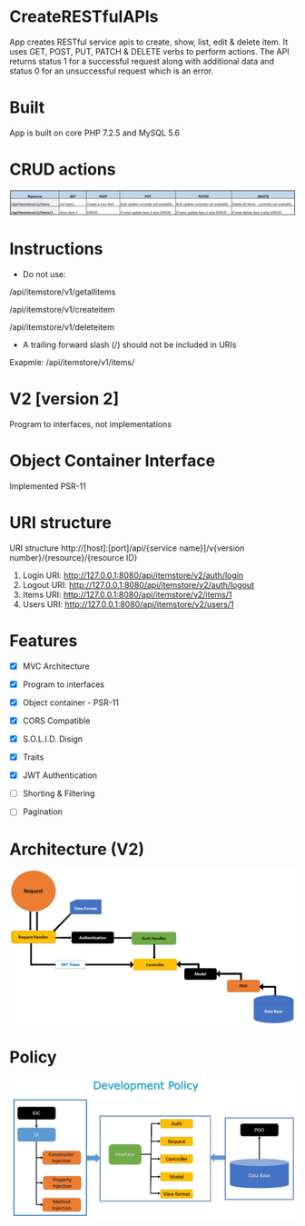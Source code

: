 # CreateRESTfulAPIs

App creates RESTful service apis to create, show, list, edit & delete item. It uses GET, POST, PUT, PATCH & DELETE verbs to perform actions. The API returns status 1 for a successful request along with additional data and status 0 for an unsuccessful request which is an error.


# Built
App is built on core PHP 7.2.5 and MySQL 5.6


# CRUD actions
![CURD_actions.jpg](./img/CURD_actions.jpg)


# Instructions 
* Do not use:
 
 /api/itemstore/v1/getallitems 
 
 /api/itemstore/v1/createitem
 
 /api/itemstore/v1/deleteitem
 
 * A trailing forward slash (/) should not be included in URIs

Exapmle: /api/itemstore/v1/items/       

# V2 [version 2]

Program to interfaces, not implementations


# Object Container Interface

Implemented PSR-11


# URI structure

URI structure http://[host]:[port]/api/{service name}]/v{version number}/{resource}/{resource ID}

1. Login URI: http://127.0.0.1:8080/api/itemstore/v2/auth/login
2. Logout URI: http://127.0.0.1:8080/api/itemstore/v2/auth/logout
3. Items URI: http://127.0.0.1:8080/api/itemstore/v2/items/1
4. Users URI: http://127.0.0.1:8080/api/itemstore/v2/users/1


# Features

- [x] MVC Architecture
- [x] Program to interfaces
- [x] Object container - PSR-11
- [X] CORS Compatible
- [X] S.O.L.I.D. Disign
- [X] Traits
- [X] JWT Authentication
- [ ] Shorting & Filtering
- [ ] Pagination


# Architecture (V2)

![auth_flow.jpg](./img/auth_flow.jpg)



# Policy

![development_policy.jpg](./img/development_policy.jpg)
